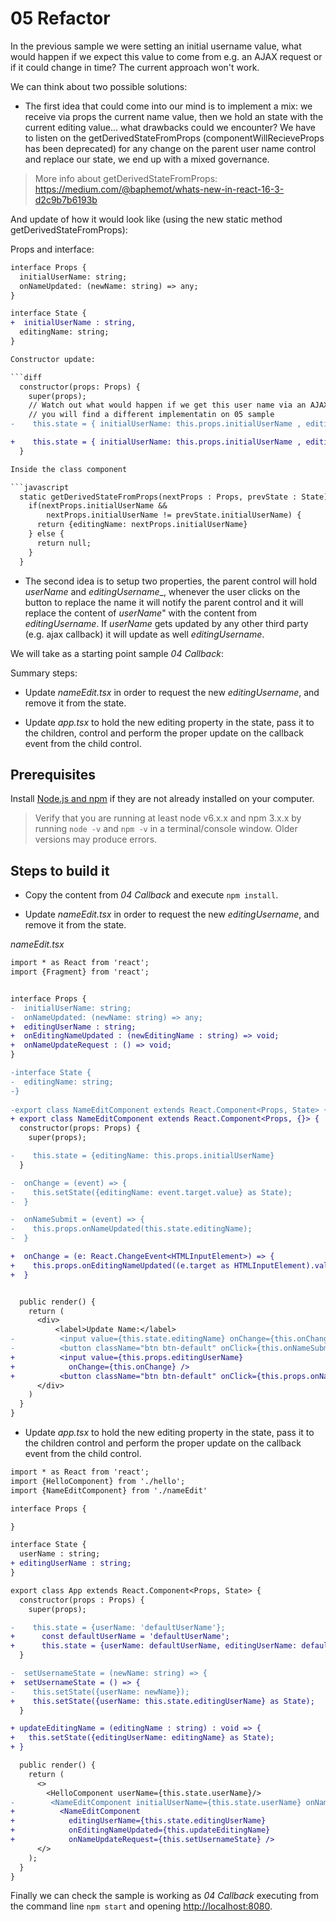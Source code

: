 # 05 Refactor

In the previous sample we were setting an initial username value, what would
happen if we expect this value to come from e.g. an AJAX request or if it could
change in time? The current approach won't work.

We can think about two possible solutions:

- The first idea that could come into our mind is to implement a mix: we receive via props the current name value, then we hold an state with the current editing
value... what drawbacks could we encounter? We have to listen on the getDerivedStateFromProps (componentWillRecieveProps has been deprecated) for any change on the parent user name control and replace our state, we end up with a mixed governance.

> More info about getDerivedStateFromProps: https://medium.com/@baphemot/whats-new-in-react-16-3-d2c9b7b6193b

And update of how it would look like (using the new static method
getDerivedStateFromProps):

Props and interface:

```diff
interface Props {
  initialUserName: string;
  onNameUpdated: (newName: string) => any;
}

interface State {
+  initialUserName : string,
  editingName: string;
}

Constructor update:

```diff
  constructor(props: Props) {
    super(props);
    // Watch out what would happen if we get this user name via an AJAX callback
    // you will find a different implementatin on 05 sample
-    this.state = { initialUserName: this.props.initialUserName , editingName: this.props.initialUserName };

+    this.state = { initialUserName: this.props.initialUserName , editingName: this.props.initialUserName };
  }

Inside the class component

```javascript
  static getDerivedStateFromProps(nextProps : Props, prevState : State) : Partial<State> {
    if(nextProps.initialUserName && 
        nextProps.initialUserName != prevState.initialUserName) {
      return {editingName: nextProps.initialUserName}  
    } else {
      return null;
    }
  }
```

- The second idea is to setup two properties, the parent control will hold _userName_ and _editingUsername__, whenever the user clicks on the button to
replace the name it will notify the parent control and it will replace the
content of _userName_" with the content from _editingUsername_. If _userName_ gets updated by any other third party (e.g. ajax callback) it will update as well
_editingUsername_.

We will take as a starting point sample _04 Callback_:

Summary steps:

- Update _nameEdit.tsx_ in order to request the new _editingUsername_, and remove it from the state.

- Update _app.tsx_ to hold the new editing property in the state, pass it to the
children, control and perform the proper update on the callback event from the
child control.

## Prerequisites

Install [Node.js and npm](https://nodejs.org/en/) if they are not already installed on your computer.

> Verify that you are running at least node v6.x.x and npm 3.x.x by running `node -v` and `npm -v` in a terminal/console window. Older versions may produce errors.

## Steps to build it

- Copy the content from _04 Callback_ and execute `npm install`.

- Update _nameEdit.tsx_ in order to request the new _editingUsername_, and remove it
from the state.

_nameEdit.tsx_

```diff
import * as React from 'react';
import {Fragment} from 'react';


interface Props {
-  initialUserName: string;
-  onNameUpdated: (newName: string) => any;  
+  editingUserName : string;
+  onEditingNameUpdated : (newEditingName : string) => void;
+  onNameUpdateRequest : () => void;  
}

-interface State {
-  editingName: string;
-}
  
-export class NameEditComponent extends React.Component<Props, State> {
+ export class NameEditComponent extends React.Component<Props, {}> {
  constructor(props: Props) {
    super(props);

-    this.state = {editingName: this.props.initialUserName}
  }

-  onChange = (event) => {
-    this.setState({editingName: event.target.value} as State);
-  }

-  onNameSubmit = (event) => {
-    this.props.onNameUpdated(this.state.editingName);
-  }

+  onChange = (e: React.ChangeEvent<HTMLInputElement>) => {
+    this.props.onEditingNameUpdated((e.target as HTMLInputElement).value);
+  }


  public render() {
    return (
      <div>
          <label>Update Name:</label>
-          <input value={this.state.editingName} onChange={this.onChange}/>
-          <button className="btn btn-default" onClick={this.onNameSubmit}>Change</button>
+          <input value={this.props.editingUserName}
+            onChange={this.onChange} />
+          <button className="btn btn-default" onClick={this.props.onNameUpdateRequest}>Change</button>
      </div>
    )
  }
}
```

- Update _app.tsx_ to hold the new editing property in the state, pass it to the
children control and perform the proper update on the callback event from the
child control.

```diff
import * as React from 'react';
import {HelloComponent} from './hello';
import {NameEditComponent} from './nameEdit'

interface Props {

}

interface State {
  userName : string;
+ editingUserName : string;  
}

export class App extends React.Component<Props, State> {
  constructor(props : Props) {
    super(props);

-    this.state = {userName: 'defaultUserName'};
+      const defaultUserName = 'defaultUserName';
+      this.state = {userName: defaultUserName, editingUserName: defaultUserName};
  }

-  setUsernameState = (newName: string) => {
+  setUsernameState = () => {  
-    this.setState({userName: newName});
+    this.setState({userName: this.state.editingUserName} as State);
  }

+ updateEditingName = (editingName : string) : void => {
+   this.setState({editingUserName: editingName} as State);
+ }

  public render() {
    return (
      <>
        <HelloComponent userName={this.state.userName}/>
-        <NameEditComponent initialUserName={this.state.userName} onNameUpdated={this.setUsernameState}/>
+          <NameEditComponent
+            editingUserName={this.state.editingUserName}
+            onEditingNameUpdated={this.updateEditingName}
+            onNameUpdateRequest={this.setUsernameState} />
      </>
    );
  }
}
```

Finally we can check the sample is working as _04 Callback_ executing from the command line
`npm start` and opening [http://localhost:8080](http://localhost:8080).
